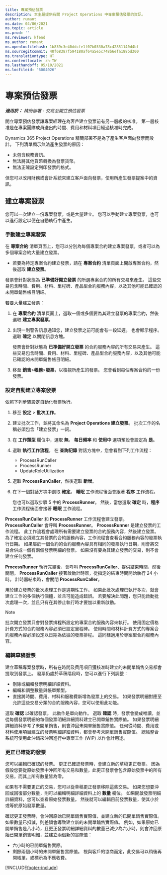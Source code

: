 ```yaml
---
title: 專案預估發票
description: 本主題提供有關 Project Operations 中專案預估發票的資訊。
author: rumant
ms.date: 04/06/2021
ms.topic: article
ms.prod: ''
ms.reviewer: kfend
ms.author: rumant
ms.openlocfilehash: 1b839c3e40ddcfe1f07b0330a78c42851140d4bf
ms.sourcegitcommit: 40f68387f594180af64a5e5c748b6efa188bd300
ms.translationtype: HT
ms.contentlocale: zh-TW
ms.lasthandoff: 05/10/2021
ms.locfileid: "6004026"
---
```

# <a name="proforma-project-pnvoices"></a>專案預估發票

_**適用於：** 精簡部署 - 交易至開立預估發票_

開立專案預估發票讓專案經理在為客戶建立發票前有另一層級的核准。 第一層核准是在專案團隊成員送出的時間、費用和材料項目經過核准時完成。

Dynamics 365 Project Operations 精簡部署不是為了產生客戶面向發票而設計。 下列清單顯示無法產生發票的原因：

- 未包含稅務資訊。
- 無法將其他貨幣轉換為發票貨幣。
- 無法正確設定列印發票的格式。

但您可以改用財務或會計系統來建立客戶面向發票，使用所產生發票提案中的資訊。

## <a name="creating-project-invoices"></a>建立專案發票

您可以一次建立一份專案發票，或是大量建立。 您可以手動建立專案發票，也可以進行設定以便在自動執行中產生。

### <a name="manually-create-project-invoices"></a>手動建立專案發票 

在 **專案合約** 清單頁面上，您可以分別為每個專案合約建立專案發票，或者可以為多個專案合約大量建立發票。

   - 若要為特定專案合約建立發票，請在 **專案合約** 清單頁面上開啟專案合約，然後選取 **建立發票**。

   發票會針對狀態為 **已準備好開立發票** 的所選專案合約的所有交易來產生。 這些交易包含時間、費用、材料、里程碑、產品型合約服務內容，以及其他可能已確認的未開單銷售帳目明細。

若要大量建立發票：

1. 在 **專案合約** 清單頁面上，選取一個或多個要為其建立發票的專案合約，然後選取 **建立專案發票**。
2. 出現一則警告訊息通知您，建立發票之前可能會有一段延遲。 也會顯示程序。 選取 **確定** 以關閉訊息方塊。

   發票會針對狀態為 **已準備好開立發票** 的合約服務內容的所有交易來產生。 這些交易包含時間、費用、材料、里程碑、產品型合約服務內容，以及其他可能已確認的未開單銷售帳目明細。

3. 移至 **銷售**\>**帳務**\>**發票**，以檢視所產生的發票。 您會看到每個專案合約的一份發票。

### <a name="set-up-automated-creation-of-project-invoices"></a>設定自動建立專案發票 

依照下列步驟設定自動化發票執行。

1. 移至 **設定** \> **批次工作**。
2. 建立批次工作，並將其命名為 **Project Operations 建立發票**。 批次工作的名稱必須包含「建立發票」一詞。
3. 在 **工作類型** 欄位中，選取 **無**。 **每日頻率** 和 **使用中** 選項預設會設定為 **是**。
4. 選取 **執行工作流程**。 在 **查詢記錄** 對話方塊中，您會看到下列工作流程：

    - ProcessRunCaller
    - ProcessRunner
    - UpdateRoleUtilization

5. 選取 **ProcessRunCaller**，然後選取 **新增**。
6. 在下一個對話方塊中選取 **確定**。 **睡眠** 工作流程後面會跟著 **程序** 工作流程。

    您也可以選取步驟 5 中的 **ProcessRunner**。 然後，當您選取 **確定** 時，**程序** 工作流程後面會接著 **睡眠** 工作流程。

**ProcessRunCaller** 和 **ProcessRunner** 工作流程會建立發票。 **ProcessRunCaller** 會呼叫 **ProcessRunner**。 **ProcessRunner** 是建立發票的工作流程。 此工作流程會處理所有需要建立發票的合約服務內容，然後建立發票。 為了確定必須建立其發票的合約服務內容，工作流程會查看合約服務內容的發票執行日期。 如果屬於一個合約的合約服務內容具有相同的發票執行日期，則會將交易合併成一個有兩個發票明細的發票。 如果沒有要為其建立發票的交易，則不會建立任何發票。

**ProcessRunner** 執行完畢後，會呼叫 **ProcessRunCaller**、提供結束時間，然後關閉。 **ProcessRunCaller** 接著啟動計時器，從指定的結束時間開始執行 24 小時。 計時器結束時，會關閉 **ProcessRunCaller**。

用於建立發票的批次處理工作是週期性工作。 如果此批次處理已執行多次，就會建立工作的多個執行個體，並且可能造成錯誤。 若要解決此問題，您只能啟動批次處理一次，並且只有在其停止執行時才要加以重新啟動。

> [!NOTE]
> 批次開立發票只會對發票排程所設定的專案合約服務內容來執行。 使用固定價格計費方式的合約服務內容必須已設定里程碑。 使用時間和材料計費方式的專案合約服務內容必須設定以日期為依據的發票排程。 這同樣適用於專案型合約服務內容。      
 
### <a name="edit-a-draft-invoice"></a>編輯草稿發票

建立草稿專案發票時，所有在時間及費用項目獲核准時建立的未開單銷售交易都會提取到發票上。 發票仍處於草稿階段時，您可以進行下列調整：

- 刪除或編輯發票明細詳細資料。
- 編輯和調整數量與帳單類型。
- 直接將時間、費用、材料和服務費新增為發票上的交易。 如果發票明細對應至允許這些交易分類的合約服務內容，您可以使用此功能。

選取 **確認** 以確認發票。 此動作是單向動作。 選取 **確認** 時，發票會變成唯讀，並從每個發票明細的每個發票明細詳細資料建立已開單銷售實際值。 如果發票明細詳細資料參考了未開單銷售，則會沖回未開單銷售實際值。 任何從時間、費用或材料使用項目建立的發票明細詳細資料，都會參考未開單銷售實際值。 總帳整合系統可使用此沖銷來沖回進行中專案工作 (WIP) 以作會計用途。

### <a name="correct-a-confirmed-invoice"></a>更正已確認的發票

您可以編輯已確認的發票。 更正已確認發票時，會建立新的草稿更正發票。 因為假設您要從原始發票中沖回所有交易和數量，此更正發票會包含原始發票中的所有交易，而其上所有數量皆為零。

如果有不需要更正的交易，您可以從草稿更正發票移除這些交易。 如果您想要沖回或回復部分數量，則可以編輯明細詳細資料上的 **數量** 欄位。 如果開啟發票明細詳細資料，您可以查看原始發票數量。 然後就可以編輯目前發票數量，使其小於或等於原始發票數量。

確認更正發票時，會沖回原始已開單銷售實際值，並建立新的已開單銷售實際值。 如果數量已扣減，則差額會導致建立新的未開單銷售實際值。 例如，如果原始已開單銷售是八小時，且更正發票明細詳細資料的數量已減少為六小時，則會沖回原始已開單銷售明細，並建立兩個新的實際值：

- 六小時的已開單銷售實際。
- 剩餘兩個小時的未開單銷售實際值。 視與客戶的協商而定，此交易可以稍後再開帳單，或標示為不應收費。



[!INCLUDE[footer-include](../../includes/footer-banner.md)]
